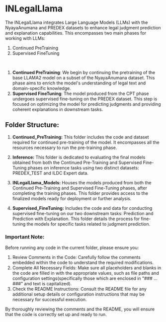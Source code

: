 # INLegalLlama
The INLegalLlama integrates Large Language Models (LLMs) with the NyayaAnumana and PREDEX datasets to enhance legal judgment prediction and explanation capabilities. 
This encompasses two main phases for working with LLMs:
1. Continued PreTraining
2. Supervised FineTuning
<br/>

1. **Continued PreTraining**: We begin by continuing the pretraining of the base LLAMA2 model on a subset of the NyayaAnumana dataset. This phase aims to enrich the model's understanding of legal text and domain-specific knowledge.
2. **Supervised FineTuning**: The model produced from the CPT phase undergoes supervised fine-tuning on the PREDEX dataset. This step is focused on optimizing the model for predicting judgments and providing coherent explanations in downstream tasks.

## Folder Structure:
1. **Continued_PreTraining:** This folder includes the code and dataset required for continued pre-training of the model. It encompasses all the resources necessary to run the pre-training phase.

2. **Inference:** This folder is dedicated to evaluating the final models obtained from both the Continued Pre-Training and Supervised Fine-Tuning phases on inference tasks using two distinct datasets: PREDEX_TEST and ILDC Expert data.

3. **INLegalLlama_Models:** Houses the models produced from both the Continued Pre-Training and Supervised Fine-Tuning phases, after completing the training phases. This folder provides access to the finalized models ready for deployment or further analysis.

4. **Supervised_FineTuning:** Includes the code and data for conducting supervised fine-tuning on our two downstream tasks: Prediction and Prediction with Explanation. This folder details the process for fine-tuning the models for specific tasks related to judgment prediction.

### Important Note:
Before running any code in the current folder, please ensure you:
1. Review Comments in the Code: Carefully follow the comments embedded within the code to understand the required modifications.
2. Complete All Necessary Fields: Make sure all placeholders and blanks in the code are filled in with the appropriate values, such as file paths and configuration settings(specifically those which are enclosed in "### ... ###" and text is capitalized).
3. Check the README Instructions: Consult the README file for any additional setup details or configuration instructions that may be necessary for successful execution.

By thoroughly reviewing the comments and the README, you will ensure that the code is correctly set up and ready to run. 
